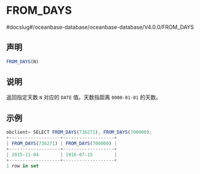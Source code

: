 FROM_DAYS 
==============================
#docslug#/oceanbase-database/oceanbase-database/V4.0.0/FROM_DAYS


声明 
-----------------------

```javascript
FROM_DAYS(N)
```



说明 
-----------------------

返回指定天数 `N` 对应的 `DATE` 值。天数指距离 `0000-01-01` 的天数。

示例 
-----------------------

```javascript
obclient> SELECT FROM_DAYS(736271), FROM_DAYS(700000);
+-------------------+-------------------+
| FROM_DAYS(736271) | FROM_DAYS(700000) |
+-------------------+-------------------+
| 2015-11-04        | 1916-07-15        |
+-------------------+-------------------+
1 row in set 
```


